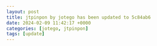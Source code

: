 ```yaml
---
layout: post
title: jtpinpon by jotego has been updated to 5c84ab6
date: 2024-02-09 11:42:17 +0000
categories: [jotego, jtpinpon]
tags: [update]
---
```


